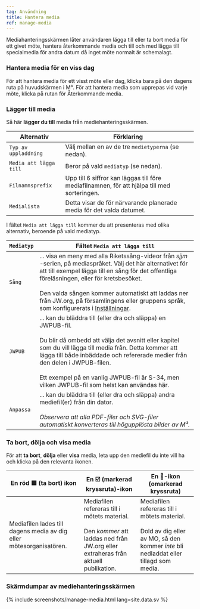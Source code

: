 ```yaml
---
tag: Användning
title: Hantera media
ref: manage-media
---
```


Mediahanteringsskärmen låter användaren lägga till eller ta bort media för ett givet möte, hantera återkommande media och till och med lägga till specialmedia för andra datum då inget möte normalt är schemalagt.

### Hantera media för en viss dag

För att hantera media för ett visst möte eller dag, klicka bara på den dagens ruta på huvudskärmen i M³. För att hantera media som upprepas vid varje möte, klicka på rutan för Återkommande media.

### Lägger till media

Så här **lägger du till** media från mediehanteringsskärmen.

| Alternativ             | Förklaring                                                                                   |
| ---------------------- | -------------------------------------------------------------------------------------------- |
| `Typ av uppladdning`   | Välj mellan en av de tre `medietyperna` (se nedan).                                          |
| `Media att lägga till` | Beror på vald `mediatyp` (se nedan).                                                         |
| `Filnamnsprefix`       | Upp till 6 siffror kan läggas till före mediafilnamnen, för att hjälpa till med sorteringen. |
| `Medialista`           | Detta visar de för närvarande planerade media för det valda datumet.                         |

I fältet `Media att lägga till` kommer du att presenteras med olika alternativ, beroende på vald mediatyp.

| `Mediatyp` | Fältet `Media att lägga till`                                                                                                                                                                                                                                                                                                                                                                                |
| ---------- | ------------------------------------------------------------------------------------------------------------------------------------------------------------------------------------------------------------------------------------------------------------------------------------------------------------------------------------------------------------------------------------------------------------ |
| `Sång`     | ... visa en meny med alla Riketssång-videor från *sjjm* -serien, på mediaspråket. Välj det här alternativet för att till exempel lägga till en sång för det offentliga föreläsningen, eller för kretsbesöket. <br><br> Den valda sången kommer automatiskt att laddas ner från JW.org, på församlingens eller gruppens språk, som konfigurerats i [Inställningar]({{page.lang}}/#configuration). |
| `JWPUB`    | ... kan du bläddra till (eller dra och släppa) en JWPUB-fil. <br><br> Du blir då ombedd att välja det avsnitt eller kapitel som du vill lägga till media från. Detta kommer att lägga till både inbäddade och refererade medier från den delen i JWPUB-filen. <br><br> Ett exempel på en vanlig JWPUB-fil är S-34, men vilken JWPUB-fil som helst kan användas här.                  |
| `Anpassa`  | ... kan du bläddra till (eller dra och släppa) andra mediefil(er) från din dator. <br><br> *Observera att alla PDF-filer och SVG-filer automatiskt konverteras till högupplösta bilder av M³.*                                                                                                                                                                                                   |

### Ta bort, dölja och visa media

För att **ta bort**, **dölja** eller **visa** media, leta upp den mediefil du inte vill ha och klicka på den relevanta ikonen.

| En röd 🟥 (ta bort) ikon                                             | En ☑️ (markerad kryssruta)-ikon                                                                                                                      | En 🔲-ikon (omarkerad kryssruta)                                                                                                                       |
| ------------------------------------------------------------------- | ---------------------------------------------------------------------------------------------------------------------------------------------------- | ----------------------------------------------------------------------------------------------------------------------------------------------------- |
| Mediafilen lades till dagens media av dig eller mötesorganisatören. | Mediafilen refereras till i mötets material. <br><br> Den *kommer* att laddas ned från JW.org eller extraheras från aktuell publikation. | Mediafilen refereras till i mötets material. <br><br>Dold av dig eller av MO, så den kommer *inte* bli nedladdat eller tillagd som media. |

### Skärmdumpar av mediehanteringsskärmen

{% include screenshots/manage-media.html lang=site.data.sv %}

